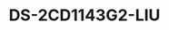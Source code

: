 ---
id: 8
title: "DS-2CD1143G2-LIU"
slug: "DS-2CD1143G2-LIU"
subTitle: "4 MP Smart Hybrid Bullet Camera"
category: "networkcamera"
imgCard: "/src/assets/images/networkcamera/DS-2CD1143G2-LIU/DS-2CD1143G2-LIU-1.webp"
imgAlt: "DS-2CD1143G2-LIU"
thumbnails: [
  "/src/assets/images/networkcamera/DS-2CD1143G2-LIU/DS-2CD1143G2-LIU-1.webp",
  "/src/assets/images/networkcamera/DS-2CD1143G2-LIU/DS-2CD1143G2-LIU-2.webp",
  "/src/assets/images/networkcamera/DS-2CD1143G2-LIU/DS-2CD1143G2-LIU-3.webp",
]
features: [
  "4 MP high-quality imaging for clear surveillance",
  "Smart Hybrid Light for enhanced low-light and long-range performance",
  "Human and vehicle detection for intelligent alerts",
  "Built-in microphone for real-time audio monitoring",
  "H.265+ compression for efficient storage and bandwidth",
  "IP67-rated for water/dust resistance and IK08 vandal protection"
]
rating: 5
reviewCount: 100
specifications: {
  Camera: {
    Image_Sensor: "1/3\" Progressive Scan CMOS",
    Max_Resolution: "2560 × 1440",
    Min_Illumination: "Color: 0.005 Lux @ (F1.6, AGC ON), B/W: 0 Lux with IR",
    Shutter_Time: "1/3 s to 1/100,000 s",
    Day_Night: "IR cut filter",
    Angle_Adjustment: "Pan: 0° to 355°, Tilt: 0° to 75°, Rotate: 0° to 355°"
  },
  Lens: {
    Lens_Type: "Fixed focal lens, 2.8 and 4 mm optional",
    Focal_Length_FOV: "2.8 mm: Horizontal FOV 98°, Vertical FOV 54°, Diagonal FOV 114°; 4 mm: Horizontal FOV 78°, Vertical FOV 42°, Diagonal FOV 93°",
    Lens_Mount: "M12",
    Iris_Type: "Fixed",
    Aperture: "F1.6"
  },
  Video: {
    Main_Stream: {
      "50_Hz": "20 fps (2560 × 1440), 25 fps (1920 × 1080, 1280 × 720)",
      "60_Hz": "20 fps (2560 × 1440), 24 fps (1920 × 1080, 1280 × 720)"
    },
    Sub_Stream: {
      "50_Hz": "25 fps (1280 × 720, 640 × 480, 640 × 360)",
      "60_Hz": "24 fps (1280 × 720, 640 × 480, 640 × 360)"
    },
    Video_Compression: {
      Main_Stream: "H.265+/H.265/H.264+/H.264",
      Sub_Stream: "H.265/H.264/MJPEG"
    },
    Video_Bit_Rate: "32 Kbps to 8 Mbps",
    H264_Type: "Baseline Profile, Main Profile, High Profile",
    H265_Type: "Main Profile",
    Bit_Rate_Control: "CBR, VBR",
    Region_of_Interest: "1 fixed region for main stream"
  },
  Audio: {
    Audio_Type: "Mono sound",
    Environment_Noise_Filtering: "Yes",
    Audio_Sampling_Rate: "8 kHz/16 kHz",
    Audio_Compression: "G.711ulaw/G.711alaw/G.722.1/G.726/MP2L2/PCM/AAC-LC",
    Audio_Bit_Rate: "64 Kbps (G.711 ulaw)/64 Kbps (G.711 alaw)/16 Kbps (G.722.1)/16 Kbps (G.726)/32 to 160 Kbps (MP2L2)/16 to 64 Kbps (AAC-LC)"
  },
  Network: {
    Security: "Password protection, complicated password, watermark, basic and digest authentication for HTTP, WSSE and digest authentication for Open Network Video Interface, security audit log, host authentication (MAC address)",
    Simultaneous_Live_View: "Up to 6 channels",
    API: "Open Network Video Interface (Profile S, Profile T, Profile G (only -F model supports)), ISAPI, SDK",
    Protocols: "TCP/IP, ICMP, DHCP, DNS, HTTP, RTP, RTSP, NTP, IGMP, IPv6, UDP, QoS, FTP, SMTP",
    User_Host: "Up to 32 users, 3 user levels: administrator, operator, and user",
    Client: "iVMS-4200, Hik-Connect",
    Web_Browser: "Plug-in required live view: IE 10, IE 11; Local service: Chrome 57.0+, Firefox 52.0+"
  },
  Image: {
    Wide_Dynamic_Range: "120 dB",
    SNR: "≥ 52 dB",
    Day_Night_Switch: "Day, Night, Auto, Schedule",
    Image_Enhancement: "BLC, HLC, 3D DNR",
    Image_Settings: "Rotate mode, saturation, brightness, contrast, sharpness, gain, white balance, adjustable by client software or web browser",
    Privacy_Mask: "4 programmable polygon privacy masks"
  },
  General: {
    Power: "12 VDC ± 25%, 0.5 A, max. 6 W, Ø5.5 mm coaxial power plug, reverse polarity protection; PoE: IEEE 802.3af, Class 3, max. 7.5 W",
    Material: "Metal & Plastic",
    Dimension: "Ø121.4 mm × 97.7 mm (Ø4.8\" × 3.8\")",
    Package_Dimension: "150 mm × 150 mm × 141 mm (5.9\" × 5.9\" × 5.6\")",
    Weight: "Approx. 550 g (1.2 lb.)",
    With_Package_Weight: "Approx. 800 g (1.8 lb.)",
    Storage_Conditions: "-30 °C to 60 °C (-22 °F to 140 °F), Humidity 95% or less (non-condensing)",
    Startup_and_Operating_Conditions: "-30 °C to 60 °C (-22 °F to 140 °F), Humidity 95% or less (non-condensing)",
    Language: "English, Ukrainian",
    General_Function: "Heartbeat, anti-banding, mirror, password protection, password reset via email"
  }
}
---